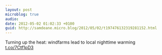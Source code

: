 ```yaml
---
layout: post
microblog: true
audio: 
date: 2012-05-02 01:02:33 +0100
guid: http://samdeane.micro.blog/2012/05/02/t197476132319281152.html
---
```

Turning up the heat: windfarms lead to local nighttime warming [t.co/7Ctf1pD3](http://t.co/7Ctf1pD3)
